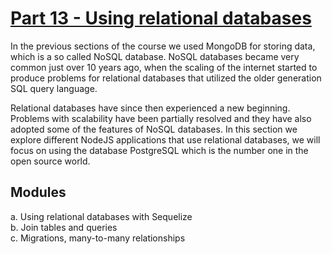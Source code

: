# [Part 13 - Using relational databases](https://fullstackopen.com/en/part13)

In the previous sections of the course we used MongoDB for storing data, which is a so called NoSQL database. NoSQL databases became very common just over 10 years ago, when the scaling of the internet started to produce problems for relational databases that utilized the older generation SQL query language.

Relational databases have since then experienced a new beginning. Problems with scalability have been partially resolved and they have also adopted some of the features of NoSQL databases. In this section we explore different NodeJS applications that use relational databases, we will focus on using the database PostgreSQL which is the number one in the open source world.

## Modules

a. Using relational databases with Sequelize  
b. Join tables and queries  
c. Migrations, many-to-many relationships
